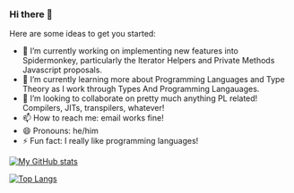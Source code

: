 ### Hi there 👋

<!--
**avandolder/avandolder** is a ✨ _special_ ✨ repository because its `README.md` (this file) appears on your GitHub profile.
-->

Here are some ideas to get you started:

- 🔭 I’m currently working on implementing new features into Spidermonkey, particularly the Iterator Helpers and Private Methods Javascript proposals.
- 🌱 I’m currently learning more about Programming Languages and Type Theory as I work through Types And Programming Langauages.
- 👯 I’m looking to collaborate on pretty much anything PL related! Compilers, JITs, transpilers, whatever!
- 📫 How to reach me: email works fine!
- 😄 Pronouns: he/him
- ⚡ Fun fact: I really like programming languages!

[![My GitHub stats](https://github-readme-stats.vercel.app/api?username=avandolder&count_private=true&show_icons=true&include_all_commits=true&theme=merko)](https://github.com/avandolder/github-readme-stats)

[![Top Langs](https://github-readme-stats.vercel.app/api/top-langs/?username=avandolder&layout=compact&theme=merko)](https://github.com/avandolder/github-readme-stats)
